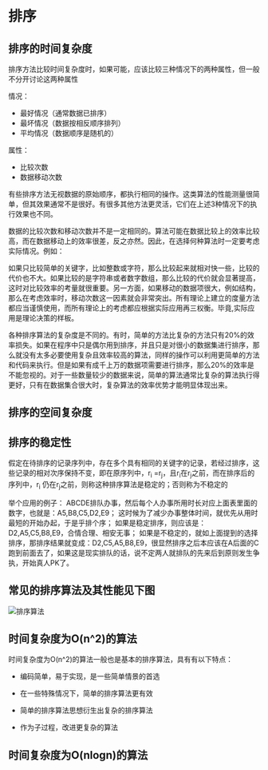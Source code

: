 # 排序



## 排序的时间复杂度

排序方法比较时间复杂度时，如果可能，应该比较三种情况下的两种属性，但一般不分开讨论这两种属性

情况：

* 最好情况（通常数据已排序）
* 最坏情况（数据按相反顺序排列）
* 平均情况（数据顺序是随机的）

属性：

* 比较次数
* 数据移动次数

有些排序方法无视数据的原始顺序，都执行相同的操作。这类算法的性能测量很简单，但其效果通常不是很好。有很多其他方法更灵活，它们在上述3种情况下的执行效果也不同。

数据的比较次数和移动次数并不是一定相同的。算法可能在数据比较上的效率比较高，而在数据移动上的效率很差，反之亦然。因此，在选择何种算法时一定要考虑实际情况。例如：

如果只比较简单的关键字，比如整数或字符，那么比较起来就相对快一些，比较的代价也不大。如果比较的是字符串或者数字数组，那么比较的代价就会显著提高，这时对比较效率的考量就很重要。另一方面，如果移动的数据项很大，例如结构，那么在考虑效率时，移动次数这一因素就会非常突出。所有理论上建立的度量方法都应当谨慎使用，而所有理论上的考虑都应根据实际应用再三权衡。毕竟,实际应用是理论决策的样板。

各种排序算法的复杂度是不同的。有时，简单的方法比复杂的方法只有20%的效率损失。如果在程序中只是偶尔用到排序，并且只是对很小的数据集进行排序，那么就没有太多必要使用复杂且效率较高的算法，同样的操作可以利用更简单的方法和代码来执行。但是如果有成千上万的数据项需要进行排序，那么20%的效率是不能忽视的。对于一些数量较少的数据来说，简单的算法通常比复杂的算法执行得更好，只有在数据集合很大时，复杂算法的效率优势才能明显体现出来。



## 排序的空间复杂度





## 排序的稳定性

假定在待排序的记录序列中，存在多个具有相同的关键字的记录，若经过排序，这些记录的相对次序保持不变，即在原序列中，r<sub>i</sub> =r<sub>j</sub>，且r<sub>i</sub>在r<sub>j</sub>之前，而在排序后的序列中，r<sub>i</sub> 仍在r<sub>j</sub>之前，则称这种排序算法是稳定的；否则称为不稳定的

 举个应用的例子： ABCDE排队办事，然后每个人办事所用时长对应上面表里面的数字，也就是：A5,B8,C5,D2,E9； 这时候为了减少办事整体时间，就优先从用时最短的开始办起，于是乎排个序； 如果是稳定排序，则应该是：D2,A5,C5,B8,E9，合情合理、相安无事； 如果是不稳定的，就如上面提到的选择排序，那排序结果就变成：D2,C5,A5,B8,E9，很显然排序之后本应该在A后面的C跑到前面去了，如果这是现实排队的话，说不定两人就排队的先来后到原则发生争执，开始真人PK了。



## 常见的排序算法及其性能见下图

![排序算法](https://github.com/wanyu416/Data-Strucure/blob/main/src/sort.png)



## 时间复杂度为O(n^2)的算法

时间复杂度为O(n^2)的算法一般也是基本的排序算法，具有有以下特点：

* 编码简单，易于实现，是一些简单情景的首选

* 在一些特殊情况下，简单的排序算法更有效

* 简单的排序算法思想衍生出复杂的排序算法

* 作为子过程，改进更复杂的算法





## 时间复杂度为O(nlogn)的算法

